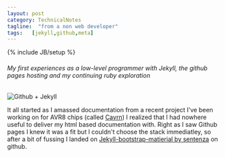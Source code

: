 ```yaml
---
layout: post
category: TechnicalNotes
tagline:  "from a non web developer"
tags:   [jekyll,github,meta]
---
```

{% include JB/setup %}

###### My first experiences as a low-level programmer with Jekyll, the github pages hosting and my continuing ruby exploration
<!--more-->
![Github + Jekyll](http://bitbyteyum.com/images/posts/jekyll+github.png)

It all started as I amassed documentation from a recent project I've been working on for AVR8 chips (called [Cavrn](https://github.com/MaxMansfield/Cavrn)) I realized that I had nowhere useful to deliver my html based documentation with. Right as I saw Github pages I knew it was a fit but I couldn't choose the stack immediatley, so after a bit of fussing I landed on [Jekyll-bootstrap-matierial by sentenza](https://github.com/sentenza/jekyll-material-design) on github. 
